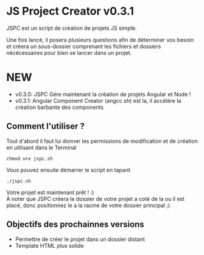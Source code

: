 # JS Project Creator v0.3.1

JSPC est un script de création de projets JS simple.

Une fois lancé, il posera plusieurs questions afin de déterminer vos besoin et créera un sous-dossier comprenant les fichiers et dossiers nécécessaires pour bien se lancer dans un projet.

# NEW

- v0.3.0: JSPC Gére maintenant la création de projets Angular et Node !
- v0.3.1: Angular Component Creator (angcc.sh) est la, il accélére la création barbante des components

## Comment l'utiliser ?

Tout d'abord il faut lui donner les permissions de modification et de création en utilisant dans le Terminal
```
chmod u+x jspc.sh
```

Vous pouvez ensuite démarrer le script en tapant
```
./jspc.sh
```

Votre projet est maintenant prêt ! :) <br/>
À noter que JSPC créera le dossier de votre projet a coté de la ou il est placé, donc positionnez le a la racine de votre dossier principal ;)

## Objectifs des prochainnes versions
- Permettre de créer le projet dans un dossier distant
- Template HTML plus solide
